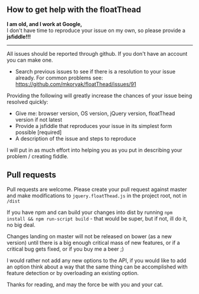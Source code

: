 How to get help with the floatThead
------------
**I am old, and I work at Google,**  
I don't have time to reproduce your issue on my own, so please provide a **jsfiddle!!!**

----
All issues should be reported through github. If you don't have an account you can make one.  
 - Search previous issues to see if there is a resolution to your issue already. For common problems see: https://github.com/mkoryak/floatThead/issues/91
 
Providing the following will greatly increase the chances of your issue being resolved quickly:

 - Give me: browser version, OS version, jQuery version, floatThead version if not latest
 - Provide a jsfiddle that reproduces your issue in its simplest form possible [required]
 - A description of the issue and steps to reproduce
 

I will put in as much effort into helping you as you put in describing your problem / creating fiddle.

Pull requests
-----

Pull requests are welcome. Please create your pull request against master and make modifications to `jquery.floatThead.js` 
in the project root, not in `/dist`  

If you have npm and can build your changes into dist by running `npm install && npm run-script build` - that would be super, but if not, ill do it, no big deal.  

Changes landing on master will not be released on bower (as a new version) until there is a big enough critical mass of new features, or if 
a critical bug gets fixed, or if you buy me a beer ;)  

I would rather not add any new options to the API, if you would like to add an option think about a way that the same thing can be accomplished with feature detection or by overloading an existing option.  

Thanks for reading, and may the force be with you and your cat.


